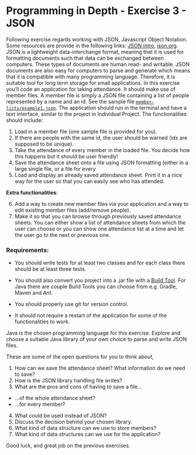# Programming in Depth - Exercise 3 - JSON

Following exercise regards working with JSON, Javascript Object Notation. Some resources are provide in the 
following links: [JSON intro](https://www.w3schools.com/js/js_json_intro.asp), [json.org](https://json.org). JSON is a lightweight 
data-interchange format, meaning that it is used for formatting documents such that data can be exchanged between 
computers. These types of documents are human read- and writable. JSON documents are also easy for computers to parse 
and generate which means that it is compatible with many programming language. Therefore, it is suitable tool for long 
term storage for small applications. In this exercise you’ll code an application for taking attendance. It should make
use of member files. A member file is simply a JSON file containing a list of people represented by a name and an id. See
the sample file [`member-lists/example1.json`](member-lists/example1.json). The application 
should run in the terminal and have a text interface, similar to the project in Individual Project. The functionalities 
should include:

1. Load in a member file (one sample file is provided for you).
2. If there are people with the same id, the user should be warned (ids are supposed to be unique).
3. Take the attendance of every member in the loaded file. You decide how this happens but it should be user friendly!
4. Save the attendance sheet onto a file using JSON formatting (either in a large single file, or a file for every
5. Load and display an already saved attendance sheet. Print it in a nice way for the user so that you can easily
see who has attended.

**Extra functionalities**:

6. Add a way to create new member files via your application and a way to edit existing member files (add/remove people).
5. Make it so that you can browse through previously saved attendance sheets. You can either show a list of attendance
sheets from which the user can choose or you can show one attendance list at a time and let the user go to the next or
previous one.

### Requirements:
- You should write tests for at least two classes and for each class there should be at least three tests. 

- You should also convert you project into a .jar file with 
a [Build Tool](https://stackoverflow.com/questions/7249871/what-is-a-build-tool). For Java there are couple Build Tools 
you can choose from e.g. Gradle, Maven and Ant.

- You should properly use git for version control.

- It should not require a restart of the application for some of the functionalities to work.

Java is the chosen programming language for this exercise. Explore and choose a suitable Java library of 
your own choice to parse and write JSON files.

These are some of the open questions for you to think about,
1. How can we save the attendance sheet? What information do we need to save?
2. How is the JSON library handling file writes?
3. What are the pros and cons of having to save a file...
  - ...of the whole attendance sheet?
  - ...for every member?
4. What could be used instead of JSON?
5. Discuss the decision behind your chosen library.
6. What kind of data structure can we use to store members?
7. What kind of data structures can we use for the application?

Good luck, and great job on the previous exercises.
